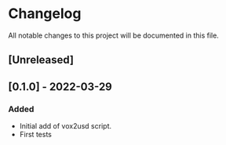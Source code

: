# Changelog
All notable changes to this project will be documented in this file.

## [Unreleased]

## [0.1.0] - 2022-03-29
### Added
- Initial add of vox2usd script.
- First tests